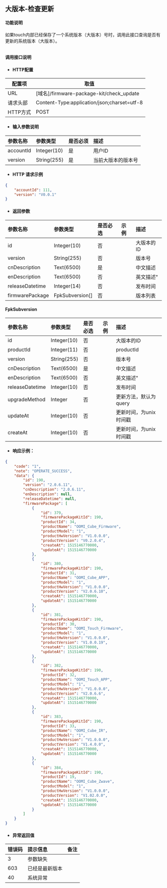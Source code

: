 ## 大版本-检查更新

#### 功能说明

如果touch内部已经保存了一个系统版本（大版本）号时，调用此接口查询是否有更新的系统版本（大版本）。

###### 

#### 调用接口说明

* #### HTTP配置

| 配置项 | 取值 |
| --- | --- |
| URL | \[域名\]/firmware-package-kit/check\_update |
| 请求头部 | Content-Type:application/json;charset=utf-8 |
| HTTP方式 | POST |

* #### 输入参数说明

| 参数名称 | 参数类型 | 是否必须 | 描述 |
| :--- | :--- | :--- | :--- |
| accountId | Integer\(10\) | 是 | 用户ID |
| version | String\(255\) | 是 | 当前大版本的版本号 |

* #### HTTP 请求示例

```json
{
    "accountId": 111,
    "version": "V0.0.1"
}
```

* #### 返回参数

| 参数名称 | 参数类型 | 是否必选 | 示例 | 描述 |
| :--- | :--- | :--- | :--- | :--- |
| id | Integer\(10\) | 否 | | 大版本的ID |
| version | String\(255\) | 否 | | 版本号 |
| cnDescription | Text\(6500\) | 是 | | 中文描述 |
| enDescription | Text\(6500\) | 否 | | 英文描述" |
| releaseDatetime | Integer\(14\) | 否 | | 发布时间 |
| firmwarePackage | FpkSubversion\[\] | 否 | | 版本列表 |

#### FpkSubversion

| 参数名称 | 参数类型 | 是否必选 | 示例 | 描述 |
| :--- | :--- | :--- | :--- | :--- |
| id | Integer\(10\) | 否 | | 大版本的ID |
| productId | Integer\(11\) | 否 | | productId |
| version | String\(255\) | 否 | | 版本号 |
| cnDescription | Text\(6500\)| 是 | | 中文描述 |
| enDescription | Text\(6500\)| 否 | | 英文描述" |
| releaseDatetime | Integer\(10\) | 否 | | 发布时间 |
| upgradeMethod | Integer | 否 | | 更新方法，默认为query |
| updateAt | Integer\(10\) | 否 | | 更新时间，为unix时间戳 |
| createAt | Integer\(10\) | 否 | | 更新时间，为unix时间戳 |


* #### 响应示例：

```json
{
    "code": "1",
    "note": "OPERATE_SUCCESS",
    "data": {
        "id": 190,
        "version": "2.0.6.11",
        "cnDescription": "2.0.6.11",
        "enDescription": null,
        "releaseDatetime": null,
        "firmwarePackage": [
            {
                "id": 379,
                "firmwarePackageKitId": 190,
                "productId": 34,
                "productName": "OOMI_Cube_Firmware",
                "productModel": "1",
                "productHwVersion": "V1.0.0.0",
                "productVersion": "V0.2.0.4",
                "createAt": 1515146770000,
                "updateAt": 1515146770000
            },
            {
                "id": 380,
                "firmwarePackageKitId": 190,
                "productId": 31,
                "productName": "OOMI_Cube_APP",
                "productModel": "1",
                "productHwVersion": "V1.0.0.0",
                "productVersion": "V2.0.6.10",
                "createAt": 1515146770000,
                "updateAt": 1515146770000
            },
            {
                "id": 381,
                "firmwarePackageKitId": 190,
                "productId": 30,
                "productName": "OOMI_Touch_Firmware",
                "productModel": "1",
                "productHwVersion": "V1.0.0.0",
                "productVersion": "V1.0.0.19",
                "createAt": 1515146770000,
                "updateAt": 1515146770000
            },
            {
                "id": 382,
                "firmwarePackageKitId": 190,
                "productId": 32,
                "productName": "OOMI_Touch_APP",
                "productModel": "1",
                "productHwVersion": "V1.0.0.0",
                "productVersion": "V2.0.6.6",
                "createAt": 1515146770000,
                "updateAt": 1515146770000
            },
            {
                "id": 383,
                "firmwarePackageKitId": 190,
                "productId": 33,
                "productName": "OOMI_Cube_IR",
                "productModel": "1",
                "productHwVersion": "V1.0.0.0",
                "productVersion": "V1.4.0.0",
                "createAt": 1515146770000,
                "updateAt": 1515146770000
            },
            {
                "id": 384,
                "firmwarePackageKitId": 190,
                "productId": 19,
                "productName": "OOMI_Cube_Zwave",
                "productModel": "1",
                "productHwVersion": "V1.0.0.0",
                "productVersion": "V1.02.0.0",
                "createAt": 1515146770000,
                "updateAt": 1515146770000
            }
        ]
    }
}
```

* #### 异常返回值

| 错误码 | 提示信息 | 备注 |
| :--- | :--- | :--- |
| 3 | 参数缺失 |  |
| 603 | 已经是最新版本 |  |
| 40 | 系统异常 |  |



